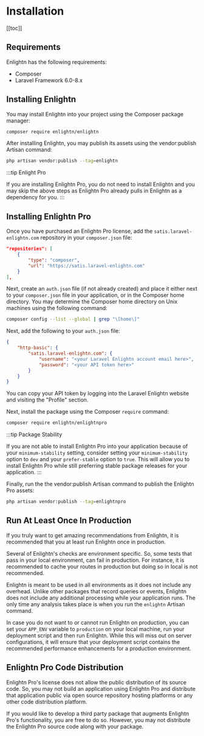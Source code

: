 # Installation
[[toc]]

## Requirements

Enlightn has the following requirements:

- Composer
- Laravel Framework 6.0-8.x

## Installing Enlightn

You may install Enlightn into your project using the Composer package manager:

```bash
composer require enlightn/enlightn
```

After installing Enlightn, you may publish its assets using the vendor:publish Artisan command:

```bash
php artisan vendor:publish --tag=enlightn
```

:::tip Enlight Pro

If you are installing Enlightn Pro, you do not need to install Enlightn and you may skip the above steps as Enlightn Pro already pulls in Enlightn as a dependency for you.
:::

## Installing Enlightn Pro

Once you have purchased an Enlightn Pro license, add the `satis.laravel-enlightn.com` repository in your `composer.json` file:

```json
"repositories": [
    {
        "type": "composer",
        "url": "https://satis.laravel-enlightn.com"
    }
],
```

Next, create an `auth.json` file (if not already created) and place it either next to your `composer.json` file in your application, or in the Composer home directory. You may determine the Composer home directory on Unix machines using the following command:

```bash
composer config --list --global | grep "\[home\]"
```

Next, add the following to your `auth.json` file:

```json
{
    "http-basic": {
        "satis.laravel-enlightn.com": {
            "username": "<your Laravel Enlightn account email here>",
            "password": "<your API token here>"
        }
    }
}
```
You can copy your API token by logging into the Laravel Enlightn website and visiting the "Profile" section.

Next, install the package using the Composer `require` command:

```bash
composer require enlightn/enlightnpro
```

:::tip Package Stability

If you are not able to install Enlightn Pro into your application because of your `minimum-stability` setting, consider setting your `minimum-stability` option to `dev` and your `prefer-stable` option to `true`. This will allow you to install Enlightn Pro while still preferring stable package releases for your application.
:::

Finally, run the the vendor:publish Artisan command to publish the Enlightn Pro assets:

```bash
php artisan vendor:publish --tag=enlightnpro
```

## Run At Least Once In Production

If you truly want to get amazing recommendations from Enlightn, it is recommended that you at least run Enlightn once in production.

Several of Enlightn's checks are environment specific. So, some tests that pass in your local environment, can fail in production. For instance, it is recommended to cache your routes in production but doing so in local is not recommended. 

Enlightn is meant to be used in all environments as it does not include any overhead. Unlike other packages that record queries or events, Enlightn does not include any additional processing while your application runs. The only time any analysis takes place is when you run the `enlightn` Artisan command.

In case you do not want to or cannot run Enlightn on production, you can set your `APP_ENV` variable to `production` on your local machine, run your deployment script and then run Enlightn. While this will miss out on server configurations, it will ensure that your deployment script contains the recommended performance enhancements for a production environment.

## Enlightn Pro Code Distribution

Enlightn Pro's license does not allow the public distribution of its source code. So, you may not build an application using Enlightn Pro and distribute that application public via open source repository hosting platforms or any other code distribution platform.

If you would like to develop a third party package that augments Enlightn Pro's functionality, you are free to do so. However, you may not distribute the Enlightn Pro source code along with your package.